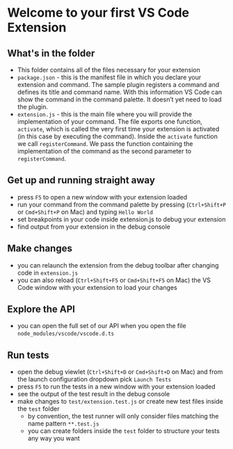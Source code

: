 # Welcome to your first VS Code Extension

## What's in the folder
* This folder contains all of the files necessary for your extension
* `package.json` - this is the manifest file in which you declare your extension and command.
The sample plugin registers a command and defines its title and command name. With this information
VS Code can show the command in the command palette. It doesn’t yet need to load the plugin.
* `extension.js` - this is the main file where you will provide the implementation of your command.
The file exports one function, `activate`, which is called the very first time your extension is
activated (in this case by executing the command). Inside the `activate` function we call `registerCommand`.
We pass the function containing the implementation of the command as the second parameter to
`registerCommand`.

## Get up and running straight away
* press `F5` to open a new window with your extension loaded
* run your command from the command palette by pressing (`Ctrl+Shift+P` or `Cmd+Shift+P` on Mac) and typing `Hello World`
* set breakpoints in your code inside extension.js to debug your extension
* find output from your extension in the debug console

## Make changes
* you can relaunch the extension from the debug toolbar after changing code in `extension.js`
* you can also reload (`Ctrl+Shift+F5` or `Cmd+Shift+F5` on Mac) the VS Code window with your extension to load your changes

## Explore the API
* you can open the full set of our API when you open the file `node_modules/vscode/vscode.d.ts`

## Run tests
* open the debug viewlet (`Ctrl+Shift+D` or `Cmd+Shift+D` on Mac) and from the launch configuration dropdown pick `Launch Tests`
* press `F5` to run the tests in a new window with your extension loaded
* see the output of the test result in the debug console
* make changes to `test/extension.test.js` or create new test files inside the `test` folder
    * by convention, the test runner will only consider files matching the name pattern `**.test.js`
    * you can create folders inside the `test` folder to structure your tests any way you want
